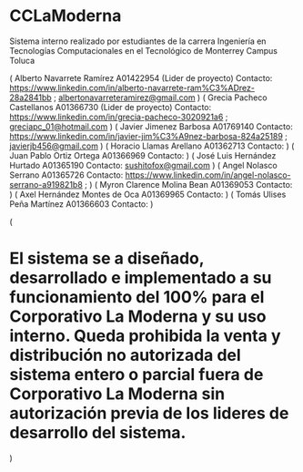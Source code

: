 # CCLaModerna
Sistema interno realizado por estudiantes de la carrera Ingeniería en Tecnologías Computacionales en el Tecnológico de Monterrey Campus Toluca

( Alberto Navarrete Ramírez A01422954 (Lider de proyecto) Contacto: https://www.linkedin.com/in/alberto-navarrete-ram%C3%ADrez-28a2841bb ; albertonavarreteramirez@gmail.com )
( Grecia Pacheco Castellanos A01366730 (Lider de proyecto) Contacto: https://www.linkedin.com/in/grecia-pacheco-3020921a6 ; greciapc_01@hotmail.com )
( Javier Jimenez Barbosa A01769140 Contacto: https://www.linkedin.com/in/javier-jim%C3%A9nez-barbosa-824a25189 ; javierjb456@gmail.com )
( Horacio Llamas Arellano A01362713 Contacto: )
( Juan Pablo Ortiz Ortega A01366969 Contacto: )
( José Luis Hernández Hurtado A01365190 Contacto: sushitofox@gmail.com )
( Angel Nolasco Serrano A01365726 Contacto: https://www.linkedin.com/in/angel-nolasco-serrano-a919821b8 ; )
( Myron Clarence Molina Bean A01369053 Contacto: )
( Axel Hernández Montes de Oca A01369965 Contacto: )
( Tomás Ulises Peña Martínez A01366603 Contacto: )


(<h1> El sistema se a diseñado, desarrollado e implementado a su funcionamiento del 100% para el Corporativo La Moderna y su uso interno.
Queda prohibida la venta y distribución no autorizada del sistema entero o parcial fuera de Corporativo La Moderna sin autorización previa de los lideres de desarrollo del sistema. </h1>)
